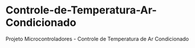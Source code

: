 # Controle-de-Temperatura-Ar-Condicionado
Projeto Microcontroladores - Controle de Temperatura de Ar Condicionado
